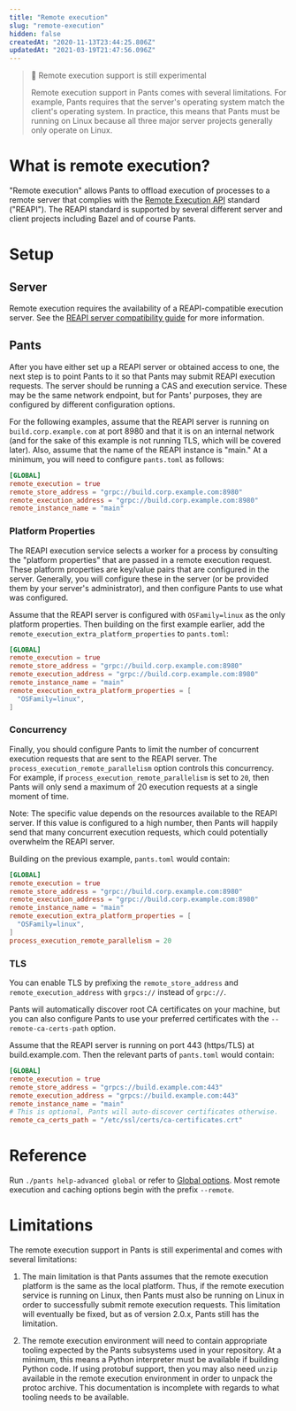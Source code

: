 ```yaml
---
title: "Remote execution"
slug: "remote-execution"
hidden: false
createdAt: "2020-11-13T23:44:25.806Z"
updatedAt: "2021-03-19T21:47:56.096Z"
---
```

> 🚧 Remote execution support is still experimental
> 
> Remote execution support in Pants comes with several limitations. For example, Pants requires that the server's operating system match the client's operating system. In practice, this means that Pants must be running on Linux because all three major server projects generally only operate on Linux.

What is remote execution?
=========================

"Remote execution" allows Pants to offload execution of processes to a remote server that complies with the [Remote Execution API](https://github.com/bazelbuild/remote-apis) standard ("REAPI"). The REAPI standard is supported by several different server and client projects including Bazel and of course Pants.

Setup
=====

Server
------

Remote execution requires the availability of a REAPI-compatible execution server. See the [REAPI server compatibility guide](doc:remote-caching-execution#server-compatibility) for more information.

Pants
-----

After you have either set up a REAPI server or obtained access to one, the next step is to point Pants to it so that Pants may submit REAPI execution requests. The server should be running a CAS and execution service. These may be the same network endpoint, but for Pants' purposes, they are configured by different configuration options.

For the following examples, assume that the REAPI server is running on `build.corp.example.com` at port 8980 and that it is on an internal network (and for the sake of this example is not running TLS, which will be covered later). Also, assume that the name of the REAPI instance is "main." At a minimum, you will need to configure `pants.toml` as follows:

```toml
[GLOBAL]
remote_execution = true
remote_store_address = "grpc://build.corp.example.com:8980"
remote_execution_address = "grpc://build.corp.example.com:8980"
remote_instance_name = "main"
```

### Platform Properties

The REAPI execution service selects a worker for a process by consulting the "platform properties" that are passed in a remote execution request. These platform properties are key/value pairs that are configured in the server. Generally, you will configure these in the server (or be provided them by your server's administrator), and then configure Pants to use what was configured.

Assume that the REAPI server is configured with `OSFamily=linux` as the only platform properties. Then building on the first example earlier, add the `remote_execution_extra_platform_properties` to `pants.toml`:

```toml
[GLOBAL]
remote_execution = true
remote_store_address = "grpc://build.corp.example.com:8980"
remote_execution_address = "grpc://build.corp.example.com:8980"
remote_instance_name = "main"
remote_execution_extra_platform_properties = [
  "OSFamily=linux",
]
```

### Concurrency

Finally, you should configure Pants to limit the number of concurrent execution requests that are sent to the REAPI server. The `process_execution_remote_parallelism` option controls this concurrency. For example, if `process_execution_remote_parallelism` is set to `20`, then Pants will only send a maximum of 20 execution requests at a single moment of time.

Note: The specific value depends on the resources available to the REAPI server. If this value is configured to a high number, then Pants will happily send that many concurrent execution requests, which could potentially overwhelm the REAPI server.

Building on the previous example, `pants.toml` would contain:

```toml
[GLOBAL]
remote_execution = true
remote_store_address = "grpc://build.corp.example.com:8980"
remote_execution_address = "grpc://build.corp.example.com:8980"
remote_instance_name = "main"
remote_execution_extra_platform_properties = [
  "OSFamily=linux",
]
process_execution_remote_parallelism = 20
```

### TLS

You can enable TLS by prefixing the `remote_store_address` and `remote_execution_address` with `grpcs://` instead of `grpc://`.

Pants will automatically discover root CA certificates on your machine, but you can also configure Pants to use your preferred certificates with the `--remote-ca-certs-path` option.

Assume that the REAPI server is running on port 443 (https/TLS) at build.example.com. Then the relevant parts of `pants.toml` would contain:

```toml
[GLOBAL]
remote_execution = true
remote_store_address = "grpcs://build.example.com:443"
remote_execution_address = "grpcs://build.example.com:443"
remote_instance_name = "main"
# This is optional, Pants will auto-discover certificates otherwise.
remote_ca_certs_path = "/etc/ssl/certs/ca-certificates.crt"
```

Reference
=========

Run `./pants help-advanced global` or refer to [Global options](doc:reference-global). Most remote execution and caching options begin with the prefix `--remote`.

Limitations
===========

The remote execution support in Pants is still experimental and comes with several limitations:

1. The main limitation is that Pants assumes that the remote execution platform is the same as the local platform. Thus, if the remote execution service is running on Linux, then Pants must also be running on Linux in order to successfully submit remote execution requests. This limitation will eventually be fixed, but as of version 2.0.x, Pants still has the limitation.

2. The remote execution environment will need to contain appropriate tooling expected by the Pants subsystems used in your repository. At a minimum, this means a Python interpreter must be available if building Python code. If using protobuf support, then you may also need `unzip` available in the remote execution environment in order to unpack the protoc archive. This documentation is incomplete with regards to what tooling needs to be available.
